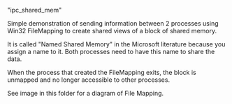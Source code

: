 "ipc_shared_mem" 

Simple demonstration of sending information between 2 processes using Win32 FileMapping to create shared views of a block of shared memory.

It is called "Named Shared Memory" in the Microsoft literature because you assign a name to it. Both processes need to have this name to share the data.

When the process that created the FileMapping exits, the block is unmapped and no longer accessible to other processes.

See image in this folder for a diagram of File Mapping.
